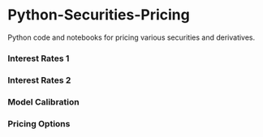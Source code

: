 # Python-Securities-Pricing
Python code and notebooks for pricing various securities and derivatives.

### Interest Rates 1

### Interest Rates 2

### Model Calibration

### Pricing Options 
